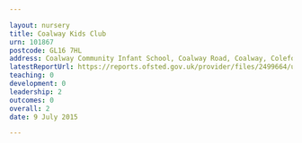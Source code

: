 ```yaml
---

layout: nursery
title: Coalway Kids Club
urn: 101867
postcode: GL16 7HL
address: Coalway Community Infant School, Coalway Road, Coalway, Coleford, Gloucestershire, GL16 7HL
latestReportUrl: https://reports.ofsted.gov.uk/provider/files/2499664/urn/101867.pdf
teaching: 0
development: 0
leadership: 2
outcomes: 0
overall: 2
date: 9 July 2015

---
```

